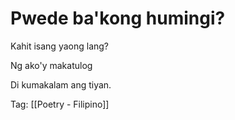 # Pwede ba'kong humingi?

Kahit isang yaong lang?

Ng ako'y makatulog

Di kumakalam ang tiyan.

Tag: [[Poetry - Filipino]]

